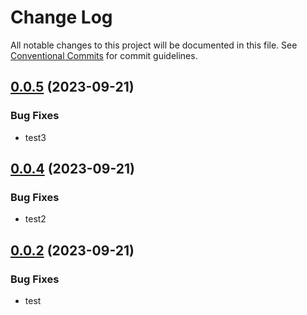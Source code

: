# Change Log

All notable changes to this project will be documented in this file.
See [Conventional Commits](https://conventionalcommits.org) for commit guidelines.

## [0.0.5](https://github.com/theo-mesnil/github-actions/compare/v0.0.1...V0.0.2) (2023-09-21)

### Bug Fixes

- test3

## [0.0.4](https://github.com/theo-mesnil/github-actions/compare/v0.0.1...V0.0.2) (2023-09-21)

### Bug Fixes

- test2

## [0.0.2](https://github.com/theo-mesnil/github-actions/compare/v0.0.1...V0.0.2) (2023-09-21)

### Bug Fixes

- test
